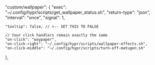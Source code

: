 "custom/wallpaper": {
    "exec": "~/.config/hypr/scripts/get_wallpaper_status.sh",
    "return-type": "json",
    "interval": "once",
    "signal": 1, 
    
    "tooltip": false, // <-- SET THIS TO FALSE
    
    // Your click handlers remain exactly the same
    "on-click": "waypaper",
    "on-click-right": "~/.config/hypr/scripts/wallpaper-effects.sh",
    "on-click-middle": "~/.config/hypr/scripts/turn-off-matugen.sh"
},
